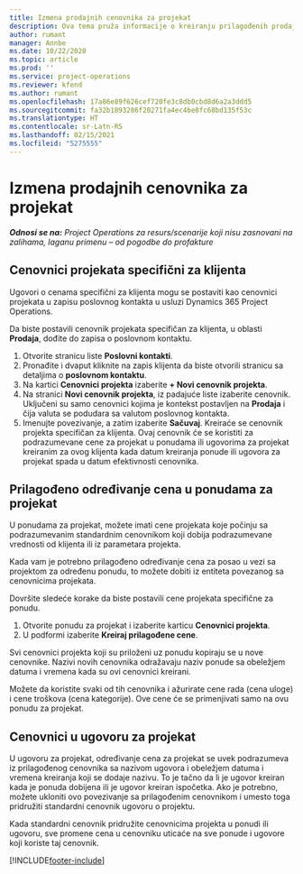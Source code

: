 ```yaml
---
title: Izmena prodajnih cenovnika za projekat
description: Ova tema pruža informacije o kreiranju prilagođenih prodajnih cenovnika.
author: rumant
manager: Annbe
ms.date: 10/22/2020
ms.topic: article
ms.prod: ''
ms.service: project-operations
ms.reviewer: kfend
ms.author: rumant
ms.openlocfilehash: 17a86e89f626cef720fe3c8db0cbd8d6a2a3ddd5
ms.sourcegitcommit: fa32b1893286f20271fa4ec4be8fc68bd135f53c
ms.translationtype: HT
ms.contentlocale: sr-Latn-RS
ms.lasthandoff: 02/15/2021
ms.locfileid: "5275555"
---
```

# <a name="override-project-sales-price-lists"></a>Izmena prodajnih cenovnika za projekat

_**Odnosi se na:** Project Operations za resurs/scenarije koji nisu zasnovani na zalihama, laganu primenu – od pogodbe do profakture_

## <a name="customer-specific-project-price-lists"></a>Cenovnici projekata specifični za klijenta

Ugovori o cenama specifični za klijenta mogu se postaviti kao cenovnici projekata u zapisu poslovnog kontakta u usluzi Dynamics 365 Project Operations.

Da biste postavili cenovnik projekata specifičan za klijenta, u oblasti **Prodaja**, dođite do zapisa o poslovnom kontaktu.

1. Otvorite stranicu liste **Poslovni kontakti**.
2. Pronađite i dvaput kliknite na zapis klijenta da biste otvorili stranicu sa detaljima o **poslovnom kontaktu**.
3. Na kartici **Cenovnici projekta** izaberite **+ Novi cenovnik projekta**.
4. Na stranici **Novi cenovnik projekta**, iz padajuće liste izaberite cenovnik. Uključeni su samo cenovnici kojima je kontekst postavljen na **Prodaja** i čija valuta se podudara sa valutom poslovnog kontakta.
5. Imenujte povezivanje, a zatim izaberite **Sačuvaj**. Kreiraće se cenovnik projekta specifičan za klijenta. Ovaj cenovnik će se koristiti za podrazumevane cene za projekat u ponudama ili ugovorima za projekat kreiranim za ovog klijenta kada datum kreiranja ponude ili ugovora za projekat spada u datum efektivnosti cenovnika.

## <a name="custom-pricing-on-project-quotes"></a>Prilagođeno određivanje cena u ponudama za projekat

U ponudama za projekat, možete imati cene projekata koje počinju sa podrazumevanim standardnim cenovnikom koji dobija podrazumevane vrednosti od klijenta ili iz parametara projekta.

Kada vam je potrebno prilagođeno određivanje cena za posao u vezi sa projektom za određenu ponudu, to možete dobiti iz entiteta povezanog sa cenovnicima projekata.

Dovršite sledeće korake da biste postavili cene projekata specifične za ponudu.

1. Otvorite ponudu za projekat i izaberite karticu **Cenovnici projekta**.
2. U podformi izaberite **Kreiraj prilagođene cene**.

Svi cenovnici projekta koji su priloženi uz ponudu kopiraju se u nove cenovnike. Nazivi novih cenovnika odražavaju naziv ponude sa obeležjem datuma i vremena kada su ovi cenovnici kreirani.

Možete da koristite svaki od tih cenovnika i ažurirate cene rada (cena uloge) i cene troškova (cena kategorije). Ove cene će se primenjivati samo na ovu ponudu za projekat.

## <a name="price-lists-on-a-project-contract"></a>Cenovnici u ugovoru za projekat

U ugovoru za projekat, određivanje cena za projekat se uvek podrazumeva iz prilagođenog cenovnika sa nazivom ugovora i obeležjem datuma i vremena kreiranja koji se dodaje nazivu. To je tačno da li je ugovor kreiran kada je ponuda dobijena ili je ugovor kreiran ispočetka. Ako je potrebno, možete ukloniti ovo povezivanje sa prilagođenim cenovnikom i umesto toga pridružiti standardni cenovnik ugovoru o projektu.

Kada standardni cenovnik pridružite cenovnicima projekta u ponudi ili ugovoru, sve promene cena u cenovniku uticaće na sve ponude i ugovore koji koriste taj cenovnik.


[!INCLUDE[footer-include](../includes/footer-banner.md)]